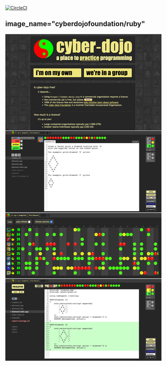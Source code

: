[![CircleCI](https://circleci.com/gh/cyber-dojo-languages/ruby.svg?style=svg)](https://circleci.com/gh/cyber-dojo-languages/ruby)

## image_name="cyberdojofoundation/ruby"

![cyber-dojo.org home page](https://github.com/cyber-dojo/cyber-dojo/blob/master/shared/home_page_snapshot.png)